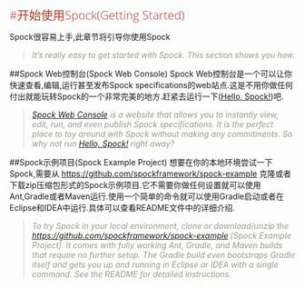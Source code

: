 <style>
h1,h2,h3,h4{font-family: "Open Sans","DejaVu Sans",sans-serif;font-weight: 300;font-style: normal; color: #ba3925;text-rendering: optimizeLegibility; margin-top: 1em; margin-bottom: .5em;}
h1{color: rgba(0,0,0,.85);}
blockquote{color: #998;font-style: italic;}
</style>
#开始使用Spock(Getting Started)
---
Spock很容易上手,此章节将引导你使用Spock

>It’s really easy to get started with Spock. This section shows you how.


##Spock Web控制台(Spock Web Console)
Spock Web控制台是一个可以让你快速查看,编辑,运行甚至发布Spock specifications的web站点.这是不用你做任何付出就能玩转Spock的一个非常完美的地方.赶紧去运行一下([Hello, Spock!](http://webconsole.spockframework.org/edit/9001))吧.
>[Spock Web Console](http://webconsole.spockframework.org/) is a website that allows you to instantly view, edit, run, and even publish Spock specifications. It is the perfect place to toy around with Spock without making any commitments. So why not run [Hello, Spock!](http://webconsole.spockframework.org/edit/9001) right away?

##Spock示例项目(Spock Example Project)
想要在你的本地环境尝试一下Spock,需要从 https://github.com/spockframework/spock-example 克隆或者下载zip压缩包形式的Spock示例项目.它不需要你做任何设置就可以使用Ant,Gradle或者Maven运行.使用一个简单的命令就可以使用Gradle启动或者在Eclipse和IDEA中运行.具体可以查看README文件中的详细介绍.
>To try Spock in your local environment, clone or download/unzip the https://github.com/spockframework/spock-example [Spock Example Project]. It comes with fully working Ant, Gradle, and Maven builds that require no further setup. The Gradle build even bootstraps Gradle itself and gets you up and running in Eclipse or IDEA with a single command. See the README for detailed instructions.